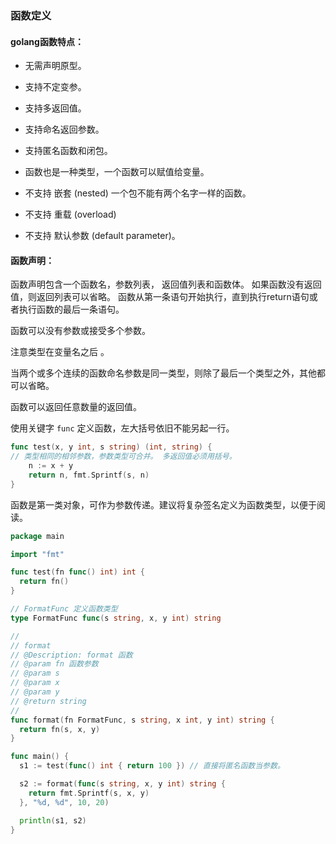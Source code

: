 ### 函数定义
#### golang函数特点：
* 无需声明原型。
* 支持不定变参。
* 支持多返回值。
* 支持命名返回参数。
* 支持匿名函数和闭包。
* 函数也是一种类型，一个函数可以赋值给变量。


* 不支持 嵌套 (nested) 一个包不能有两个名字一样的函数。
* 不支持 重载 (overload) 
* 不支持 默认参数 (default parameter)。

#### 函数声明：
函数声明包含一个函数名，参数列表， 返回值列表和函数体。
如果函数没有返回值，则返回列表可以省略。
函数从第一条语句开始执行，直到执行return语句或者执行函数的最后一条语句。

函数可以没有参数或接受多个参数。

注意类型在变量名之后 。

当两个或多个连续的函数命名参数是同一类型，则除了最后一个类型之外，其他都可以省略。

函数可以返回任意数量的返回值。

使用关键字 `func` 定义函数，左大括号依旧不能另起一行。
```go
func test(x, y int, s string) (int, string) {
// 类型相同的相邻参数，参数类型可合并。 多返回值必须用括号。
    n := x + y          
    return n, fmt.Sprintf(s, n)
}
```

函数是第一类对象，可作为参数传递。建议将复杂签名定义为函数类型，以便于阅读。

```go
package main

import "fmt"

func test(fn func() int) int {
  return fn()
}

// FormatFunc 定义函数类型
type FormatFunc func(s string, x, y int) string

//
// format
// @Description: format 函数
// @param fn 函数参数
// @param s 
// @param x
// @param y
// @return string
// 
func format(fn FormatFunc, s string, x int, y int) string {
  return fn(s, x, y)
}

func main() {
  s1 := test(func() int { return 100 }) // 直接将匿名函数当参数。

  s2 := format(func(s string, x, y int) string {
    return fmt.Sprintf(s, x, y)
  }, "%d, %d", 10, 20)

  println(s1, s2)
}
```